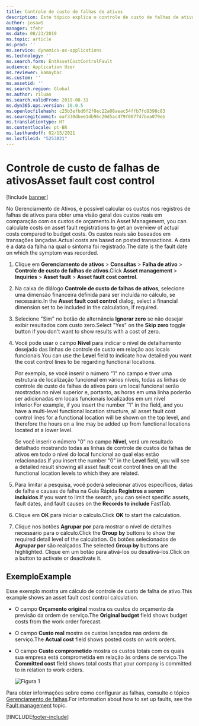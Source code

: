 ```yaml
---
title: Controle de custo de falhas de ativos
description: Este tópico explica o controle de custo de falhas de ativos no Gerenciamento de Ativos.
author: josaw1
manager: tfehr
ms.date: 08/23/2019
ms.topic: article
ms.prod: ''
ms.service: dynamics-ax-applications
ms.technology: ''
ms.search.form: EntAssetCostControlFault
audience: Application User
ms.reviewer: kamaybac
ms.custom: ''
ms.assetid: ''
ms.search.region: Global
ms.author: riluan
ms.search.validFrom: 2019-08-31
ms.dyn365.ops.version: 10.0.5
ms.openlocfilehash: c25b3efbd0f2f0ec22a08aeac54ffb7fd9398c83
ms.sourcegitcommit: eaf330dbee1db96c20d5ac479f007747bea079eb
ms.translationtype: HT
ms.contentlocale: pt-BR
ms.lasthandoff: 02/15/2021
ms.locfileid: "5253821"
---
```

# <a name="asset-fault-cost-control"></a><span data-ttu-id="7cfbe-103">Controle de custo de falhas de ativos</span><span class="sxs-lookup"><span data-stu-id="7cfbe-103">Asset fault cost control</span></span>

[!include [banner](../../includes/banner.md)]

 

<span data-ttu-id="7cfbe-104">No Gerenciamento de Ativos, é possível calcular os custos nos registros de falhas de ativos para obter uma visão geral dos custos reais em comparação com os custos de orçamento.</span><span class="sxs-lookup"><span data-stu-id="7cfbe-104">In Asset Management, you can calculate costs on asset fault registrations to get an overview of actual costs compared to budget costs.</span></span> <span data-ttu-id="7cfbe-105">Os custos reais são baseados em transações lançadas.</span><span class="sxs-lookup"><span data-stu-id="7cfbe-105">Actual costs are based on posted transactions.</span></span> <span data-ttu-id="7cfbe-106">A data é a data da falha na qual o sintoma foi registrado.</span><span class="sxs-lookup"><span data-stu-id="7cfbe-106">The date is the fault date on which the symptom was recorded.</span></span>

1. <span data-ttu-id="7cfbe-107">Clique em **Gerenciamento de ativos** > **Consultas** > **Falha de ativo** > **Controle de custo de falhas de ativos**.</span><span class="sxs-lookup"><span data-stu-id="7cfbe-107">Click **Asset management** > **Inquiries** > **Asset fault** > **Asset fault cost control**.</span></span>

2. <span data-ttu-id="7cfbe-108">Na caixa de diálogo **Controle de custo de falhas de ativos**, selecione uma dimensão financeira definida para ser incluída no cálculo, se necessário.</span><span class="sxs-lookup"><span data-stu-id="7cfbe-108">In the **Asset fault cost control** dialog, select a financial dimension set to be included in the calculation, if required.</span></span>

4. <span data-ttu-id="7cfbe-109">Selecione "Sim" no botão de alternância **Ignorar zero** se não desejar exibir resultados com custo zero.</span><span class="sxs-lookup"><span data-stu-id="7cfbe-109">Select "Yes" on the **Skip zero** toggle button if you don't want to show results with a cost of zero.</span></span>

5. <span data-ttu-id="7cfbe-110">Você pode usar o campo **Nível** para indicar o nível de detalhamento desejado das linhas de controle de custo em relação aos locais funcionais.</span><span class="sxs-lookup"><span data-stu-id="7cfbe-110">You can use the **Level** field to indicate how detailed you want the cost control lines to be regarding functional locations.</span></span> 

    <span data-ttu-id="7cfbe-111">Por exemplo, se você inserir o número "1" no campo e tiver uma estrutura de localização funcional em vários níveis, todas as linhas de controle de custo de falhas de ativos para um local funcional serão mostradas no nível superior e, portanto, as horas em uma linha poderão ser adicionadas em locais funcionais localizados em um nível inferior.</span><span class="sxs-lookup"><span data-stu-id="7cfbe-111">For example, if you insert the number "1" in the field, and you have a multi-level functional location structure, all asset fault cost control lines for a functional location will be shown on the top level, and therefore the hours on a line may be added up from functional locations located at a lower level.</span></span> 
    
    <span data-ttu-id="7cfbe-112">Se você inserir o número "0" no campo **Nível**, verá um resultado detalhado mostrando todas as linhas de controle de custos de falhas de ativos em todo o nível do local funcional ao qual elas estão relacionadas.</span><span class="sxs-lookup"><span data-stu-id="7cfbe-112">If you insert the number "0" in the **Level** field, you will see a detailed result showing all asset fault cost control lines on all the functional location levels to which they are related.</span></span>

6. <span data-ttu-id="7cfbe-113">Para limitar a pesquisa, você poderá selecionar ativos específicos, datas de falha e causas de falha na Guia Rápida **Registros a serem incluídos**.</span><span class="sxs-lookup"><span data-stu-id="7cfbe-113">If you want to limit the search, you can select specific assets, fault dates, and fault causes on the **Records to include** FastTab.</span></span>

7. <span data-ttu-id="7cfbe-114">Clique em **OK** para iniciar o cálculo.</span><span class="sxs-lookup"><span data-stu-id="7cfbe-114">Click **OK** to start the calculation.</span></span>

8. <span data-ttu-id="7cfbe-115">Clique nos botões **Agrupar por** para mostrar o nível de detalhes necessário para o cálculo.</span><span class="sxs-lookup"><span data-stu-id="7cfbe-115">Click the **Group by** buttons to show the required detail level of the calculation.</span></span> <span data-ttu-id="7cfbe-116">Os botões selecionados de **Agrupar por** são realçados.</span><span class="sxs-lookup"><span data-stu-id="7cfbe-116">The selected **Group by** buttons are highlighted.</span></span> <span data-ttu-id="7cfbe-117">Clique em um botão para ativá-los ou desativá-los.</span><span class="sxs-lookup"><span data-stu-id="7cfbe-117">Click on a button to activate or deactivate it.</span></span>

## <a name="example"></a><span data-ttu-id="7cfbe-118">Exemplo</span><span class="sxs-lookup"><span data-stu-id="7cfbe-118">Example</span></span>

<span data-ttu-id="7cfbe-119">Esse exemplo mostra um cálculo de controle de custo de falha de ativo.</span><span class="sxs-lookup"><span data-stu-id="7cfbe-119">This example shows an asset fault cost control calculation.</span></span>

- <span data-ttu-id="7cfbe-120">O campo **Orçamento original** mostra os custos do orçamento da previsão da ordem de serviço.</span><span class="sxs-lookup"><span data-stu-id="7cfbe-120">The **Original budget** field shows budget costs from the work order forecast.</span></span> 
- <span data-ttu-id="7cfbe-121">O campo **Custo real** mostra os custos lançados nas ordens de serviço.</span><span class="sxs-lookup"><span data-stu-id="7cfbe-121">The **Actual cost** field shows posted costs on work orders.</span></span> 
- <span data-ttu-id="7cfbe-122">O campo **Custo comprometido** mostra os custos totais com os quais sua empresa está comprometida em relação às ordens de serviço.</span><span class="sxs-lookup"><span data-stu-id="7cfbe-122">The **Committed cost** field shows total costs that your company is committed to in relation to work orders.</span></span>

    ![Figura 1](media/05-controlling-and-reporting.png)

<span data-ttu-id="7cfbe-124">Para obter informações sobre como configurar as falhas, consulte o tópico [Gerenciamento de falhas](../setup-for-work-orders/fault-management.md).</span><span class="sxs-lookup"><span data-stu-id="7cfbe-124">For information about how to set up faults, see the [Fault management](../setup-for-work-orders/fault-management.md) topic.</span></span>


[!INCLUDE[footer-include](../../../includes/footer-banner.md)]